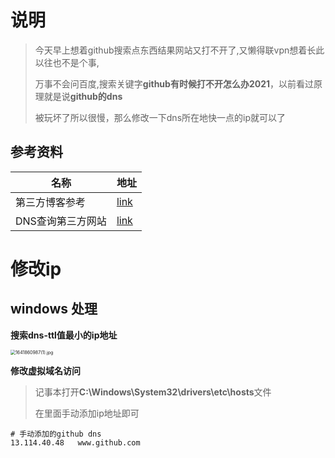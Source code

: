 #  说明

> 今天早上想着github搜索点东西结果网站又打不开了,又懒得联vpn想着长此以往也不是个事,
>
> 万事不会问百度,搜索关键字**github有时候打不开怎么办2021**，以前看过原理就是说**github的dns**
>
> 被玩坏了所以很慢，那么修改一下dns所在地快一点的ip就可以了

## 参考资料

| 名称              | 地址                                                         |
| ----------------- | ------------------------------------------------------------ |
| 第三方博客参考    | [link](https://www.jianshu.com/p/5969b71548e0)               |
| DNS查询第三方网站 | [link](http://tool.chinaz.com/dns?type=1&host=github.com&ip=) |

#  修改ip

## windows 处理

**搜索dns-ttl值最小的ip地址**

<img src="https://s2.loli.net/2022/01/11/IKst3w7WNOzVpnQ.png" alt="1641860987(1).jpg" style="zoom:50%;" />

**修改虚拟域名访问**

> 记事本打开**C:\Windows\System32\drivers\etc\hosts**文件
>
> 在里面手动添加ip地址即可

```shell
# 手动添加的github dns
13.114.40.48   www.github.com
```

